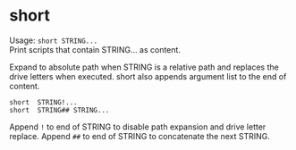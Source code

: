 
# short

Usage: `short STRING...`  
Print scripts that contain STRING... as content.

Expand to absolute path when STRING is a relative path and replaces the drive
letters when executed. short also appends argument list to the end of content.
```
short  STRING!...
short  STRING## STRING...
```
Append `!` to end of STRING to disable path expansion and drive letter replace.
Append `##` to end of STRING to concatenate the next STRING.
